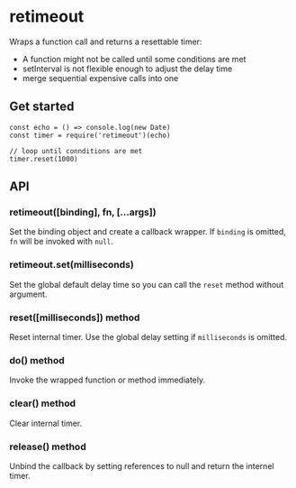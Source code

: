 # retimeout

Wraps a function call and returns a resettable timer:

- A function might not be called until some conditions are met
- setInterval is not flexible enough to adjust the delay time
- merge sequential expensive calls into one

## Get started

```
const echo = () => console.log(new Date)
const timer = require('retimeout')(echo)

// loop until connditions are met
timer.reset(1000)
```

## API

### retimeout([binding], fn, [...args])

Set the binding object and create a callback wrapper. If `binding` is omitted, `fn` will be invoked with `null`.

### retimeout.set(milliseconds)

Set the global default delay time so you can call the `reset` method without argument.

### reset([milliseconds]) method

Reset internal timer. Use the global delay setting if `milliseconds` is omitted.

### do() method

Invoke the wrapped function or method immediately.

### clear() method

Clear internal timer.

### release() method

Unbind the callback by setting references to null and return the internel timer.